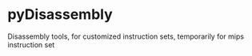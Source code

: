 pyDisassembly
=============

Disassembly tools, for customized instruction sets, temporarily for mips instruction set

